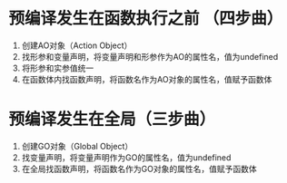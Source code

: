 # 预编译发生在函数执行之前 （四步曲）
1. 创建AO对象（Action Object）
2. 找形参和变量声明，将变量声明和形参作为AO的属性名，值为undefined
3. 将形参和实参值统一
4. 在函数体内找函数声明，将函数名作为AO对象的属性名，值赋予函数体

# 预编译发生在全局（三步曲）
1. 创建GO对象（Global Object）
2. 找变量声明，将变量声明作为GO的属性名，值为undefined
3. 在全局找函数声明，将函数名作为GO对象的属性名，值赋予函数体